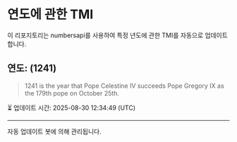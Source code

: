 
# 연도에 관한 TMI

이 리포지토리는 numbersapi를 사용하여 특정 년도에 관한 TMI를 자동으로 업데이트합니다.

## 연도: (1241)
> 1241 is the year that Pope Celestine IV succeeds Pope Gregory IX as the 179th pope on October 25th.

⏳ 업데이트 시간: 2025-08-30 12:34:49 (UTC)

---
자동 업데이트 봇에 의해 관리됩니다.
